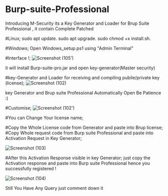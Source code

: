 # Burp-suite-Professional
Introducing M-Security its a Key Generator and Loader for Brup Suite Professional , it contain Complete Patched

#Linux;
sudo apt update.
sudo apt upgrade.
sudo chmod +x install.sh.

#Windows;
Open Windows_setup.ps1 using "Admin Terminal"

#Interface !;
![Screenshot (105')](https://user-images.githubusercontent.com/107274773/206928660-ca0c1ec2-535b-4671-b192-6600ba8ad2fa.png)

it will install Burp-suite-pro.jar and open key-generator(Master security)

#key-Generator and Loader for receiving and compiling pubile/private key (license);
![Screenshot (102)](https://user-images.githubusercontent.com/107274773/206928861-138def53-d63a-411a-806a-9c34cf4487be.png)

key Generator and Brup suite Professional Automatically Open
Be Patience :)


#Customise;
![Screenshot (102')](https://user-images.githubusercontent.com/107274773/206929579-682a246a-e6a1-40a4-b713-c2aab73caa78.png)

#You can Change Your license name;

#Copy the Whole License code from Generator and paste into Brup license;
#Copy Whole request code from Burp suite Professional and paste into Activation Request in Key Generator;

![Screenshot (103)](https://user-images.githubusercontent.com/107274773/206929190-99f25688-32bb-469f-88ba-a6bfd9399bbe.png)

#After this Activation Response visible in key Generator;
just copy the Activation response and paste into Burp suite Professional
hence you successfully registered !

![Screenshot (104)](https://user-images.githubusercontent.com/107274773/206929419-de606b90-6cc0-45fa-b8df-cc902748971b.png)


Still You Have Any Query just comment down it
